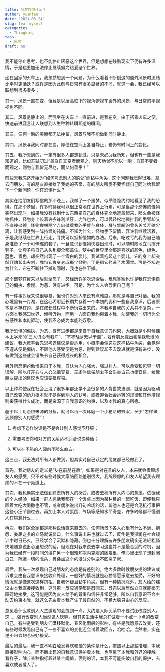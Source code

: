```yaml
---
title: 我在恐惧什么？
author: yuanfan
date: '2023-06-24'
slug: fear myself
categories:
  - Thingking
tags:
  - 思考
draft: no
---
```


我不能停止思考，也不能停止厌恶这个世界，但是想想在残酷现实下仍有许多温情，于是也更加无法停止继续努力热爱这个世界。

<!--more-->

坐在回家的火车上，我忽然想到一个问题，为什么看着不断倒退的窗外风景时思绪比平时更活跃？或许是因为此刻与日常有很多显著的不同，就这一会，我已经可以联想到很多很多：

其一，风景一直在变，但我是以居高临下的视角俯视车窗外的风景，与日常的平视视角不同。

其二，风景是静止的，而我坐在火车上一直前进，是我在变。由于搭乘火车之便，快速前进容易让人联想到人生种种转瞬即逝的瞬间。

其三，任何一瞬的美丽都无法挽留，风景与我不能做到同时静止。

其四，风景与我同时都在变，即便在空间上各自静止，也仍有时间上的变化。

其五，我所想到的，一定有很多人都想到过，只是未必为我所知，但也有一些是我知道的，比如苏轼叨过“盖将自其变者而观之，则天地曾不能以一瞬；自其不变者而观之，则物与我皆无尽也，而又何羡乎！”

前些天我忽然开始为“如何考虑别人的感受”而钻牛角尖，这个问题我觉得很难，拿去问朋友，有的朋友直接给了我她的答案，有的朋友叫我不要怀疑自己同时给我留下一个新问题：你在恐惧什么？

其实在给朋友们写信的那个晚上，我做了一个噩梦，似乎隐隐约约地看见了我的恐惧。在那个梦里，许多时候我可以很正常地在世界上行走，可是当那个恐怖的怪物突然出现时，如果我没有找到什么东西把自己的身体完全地遮盖起来，那么会被怪物抓住，怪物身上长着许多锋利爪牙，力气也大，可以很轻松地撕扯我的手臂却又不直接扯掉，怪物会朝两个方向扯着我的手臂与身体，肩与臂膀的骨头关节开始分离，让我感受到一阵持续的钝痛。不知为什么，怪物手下留情，容许我继续活着，于是我继续在世界上行走，寻找可以抵抗怪物的办法。后来，吃过亏的我为自己随身准备了一个可伸缩的套子，一旦意识到怪物快要出现时，可以随时随地立马撑开套子，让套子将自己从头到脚全都盖住。梦中的世界里全都是喜欢的颜色，绿色、蓝色、青色，却突然出现了一个雪白的婴儿。我试着抱起这个婴儿，它的身上却突然开始长出尖刺，我怕它会变身成那个怪物，于是把它扔进了水潭里。可是不知道为什么，它在不断往下掉的同时，我也在往下掉。

那个噩梦在醒来以后就全忘了，又经历许多次思索后，我想答案也许是我在恐惧自己的偏执、傲慢、为恶、没有进步。可是，为什么人会恐惧自己呢？

有一件事对我来说很容易，但也许对别人来说有点难度，那就是与自己对话。我的心境里有一片湖，在这心湖附近长期共存着一个本初的我和一些自我意识，后者原本是不存在的，是在成长过程中不断衍变出来的。本我与自我的关系并不复杂，一方面本我感知世界、倾听万物，而另一方面自我约束着本我，勿使我的一切行为全被感性和本能驱动，使我不必成为本能的奴隶。

我所恐惧的偏执、为恶、没有进步都是来自于自我意识的约束，大概就是小时候课本上学来的“三人行必有我师”、“不积硅步无以千里”，若有朋友提出希望我改进的建议，我大概率会先思考这建议是否适用，小概率会像这次这样钻牛角尖，会觉得不遵从便是偏执，不顾他人感受便是为恶，得到建议却不去改进就是没有进步，没有做到这些就会错失令自己获得成长的机会。

另外所恐惧的傲慢来自于本我，自认为内心强大，强过别人，可以承受和包容一切误解，所以打开心与人交流很容易，无条件信任朋友不会伤害自己也很容易，接受朋友提出的建议也应该要很容易。

以上种种使我在社会上混了很多年都还学不会很多的人情世故法则，就是因为驱动自己改变的动力根本就不是得到别人的认可，或者迎合社会运转的规律和其他潜规则来获得什么成功，而是来源于自我意识的约束，以及本我的真心所愿。

基于以上对恐惧来源的分析，就可以再一次琢磨一下小花给的答案，关于“怎样做到顾虑别人的感受”：

1. 考虑下这样说话是不是会让别人感觉不舒服；

2. 需要考虑你和对方的关系适不适合说这种话；

3. 可以在不熟的人面前不那么直白。

这三点，我无法对所有人都做到，但其实对自己认定的朋友都已经做到了。

首先，我对朋友的定义是“友在前朋在后”，如果是对在意的友人，本来就会很顾虑友人的感受，只不过有些时候大家脑回路差别很大，我所顾虑的和友人希望我去顾虑的不在一个频道上。

其次，我也确实无法做到顾虑所有人的感受，或者去猜所有人内心的想法。依据我的个人经验，如果一群人包括我都在一个饭桌上因为某种目的一起吃饭，即便我只顾着大吃大喝撒也不管，或者偶尔说出几句冷场的话，其他人也还是会见机行事把这些小细节圆过去。再加上本人对氛围、气场等感知水平奇差，许多时候都不懂别人在尴尬什么……

再次，我们家全家都是那种说话直来直去的，任何场景下各人心里有什么不满、抱怨、委屈之类的立马就说出口，什么事说出来也就过去了，反倒是我浸润在社会规训中时日已久，已经学会了沉默和隐藏。倒也十分理解有许多朋友确实无法轻松畅快地随意说出心里想说的话，但现在对我来说去学习这些并不是最合适的时机，因为我已经有一段时间沉浸在另一个很难短期内克服的困难里，俺心里出现了想封闭自己、疏远一切的念头，再叠加这个的话分分钟逆不回来了就。

最后，我头一次发现自己对朋友的态度是有差别的，绝大多数时候朋友提的建议或诉求会由自我意识来接收和处理，一般好的情况就是心甘情愿乐意去接受，不好的情况就是像这次这样抗拒、自我怀疑且钻牛角尖。但有一种情况除外，友人给的建议由本我直接接收到，这时第一反应通常都是怼回去，怼完以后居然立马就能毫无障碍地接受，这可能是因为友人给予的尊重和信任非常足够，所以自我意识不会主动去约束本我，就这么先由着本我产生了最自然的、不经大脑只由心的反应。

总见着什么教别人人生道理的会提到一点，大约是人际关系中不要试图改变别人。这……强行改变别人当然遭人厌啊。但其实生活中我总在试着一小点一小点的改变自己，有些是受到朋友们潜移默化、春风化雨般的影响，有些是我愿意去改变，还有些时候发现自己有了一些不喜欢的变化还会试着改回去，哈哈哈。当然啦，实在逆不回去的也只好接受。

最后的最后，我一直不明白触发喜欢和爱的条件是什么，按照以上那些推理，本我直接影响内心，而不断出现的自我意识保护着本我，也隔离了本我和外界的接触。看样子，除非某种指标超过某个阈值，否则的话，本我不可能突破自我的保护，去喜欢或者爱人了。
